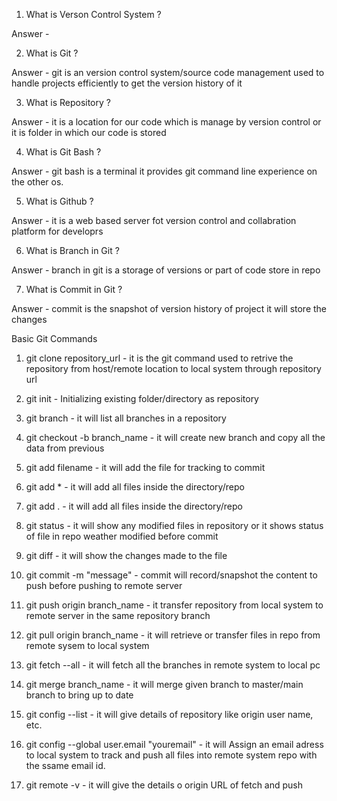 1) What is Verson Control System ?

Answer - 

2) What is Git ?

Answer - git is an version control system/source code management used to handle projects efficiently to get the version history of it

3) What is Repository ?

Answer - it is a location for our code which is manage by version control or it is folder in which our code is stored

4) What is Git Bash ?

Answer - git bash is a terminal it provides git command line experience on the other os.
 
5) What is Github ?

Answer - it is a web based server fot version control and collabration platform for developrs

6) What is Branch in Git ?

Answer - branch in git is a storage of versions or part of code store in repo 

7) What is Commit in Git ?

Answer - commit is the snapshot of version history of project it will store the changes


Basic Git Commands

1) git clone  repository_url - it is the git command used to retrive the repository from host/remote location to local system through repository url 
 
2) git init - Initializing existing folder/directory as repository

3) git branch - it will list all branches in a repository

4) git checkout -b branch_name - it will create new branch and copy all the data from previous

5) git add filename - it will add the file for tracking to commit 

6) git add *  - it will add all files inside the directory/repo

7) git add .  - it will add all files inside the directory/repo

8) git status - it will show any modified files in repository or it shows status of file in repo weather modified before commit

9) git diff - it will show the changes made to the file 

10) git commit -m "message" - commit will record/snapshot the content to push before pushing to remote server 

11) git push origin branch_name - it transfer repository from local system to remote server in the same repository branch 

12) git pull origin branch_name - it will retrieve or transfer files in repo from remote sysem to local system

13) git fetch --all - it will fetch all the branches in remote system to local pc

14) git merge branch_name - it will merge given branch to master/main branch to bring up to date

15) git config --list - it will give details of repository like origin user name, etc.

16) git config --global user.email "youremail" - it will Assign an email adress to local system to track and push all files into remote system repo with the ssame email id.

17) git remote -v - it will give the details o origin URL of fetch and push

